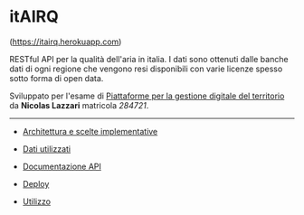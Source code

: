# itAIRQ
(https://itairq.herokuapp.com)

RESTful API per la qualità dell'aria in italia.
I dati sono ottenuti dalle banche dati di ogni regione che vengono resi disponibili con varie licenze spesso sotto forma di open data.

Sviluppato per l'esame di [Piattaforme per la gestione digitale del territorio](https://www.uniurb.it/insegnamenti-e-programmi/255577)
da **Nicolas Lazzari** matricola *284721*.

---
* [Architettura e scelte implementative](./ARCHITECTURE.md)

* [Dati utilizzati](./DATA.md)

* [Documentazione API](./API.md)

* [Deploy](./DEPLOY.md)

* [Utilizzo](./USAGE.md)

